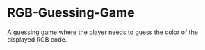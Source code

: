 # RGB-Guessing-Game
A guessing game where the player needs to guess the color of the displayed RGB code.
